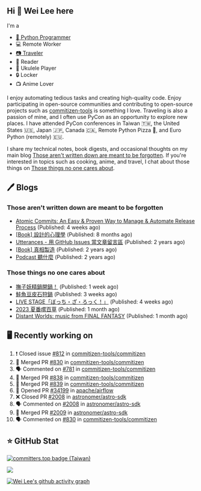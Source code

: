 ## Hi 👋 Wei Lee here

I'm a

* [🐍 Python Programmer](https://pycon-note.wei-lee.me/)
* 💻 Remote Worker
* [📷 Traveler](https://travlog.wei-lee.me/)
* 📖 Reader
* 🎵 Ukulele Player
* 🔒 Locker
* 📺 Anime Lover

I enjoy automating tedious tasks and creating high-quality code. Enjoy participating in open-source communities and contributing to open-source projects such as [commitizen-tools](https://github.com/commitizen-tools) is something I love. Traveling is also a passion of mine, and I often use PyCon as an opportunity to explore new places. I have attended PyCon conferences in Taiwan 🇹🇼, the United States 🇺🇸, Japan 🇯🇵, Canada 🇨🇦, Remote Python Pizza 🍕, and Euro Python (remotely) 🇪🇺.

I share my technical notes, book digests, and occasional thoughts on my main blog [Those aren't written down are meant to be forgotten](https://blog.wei-lee.me/). If you're interested in topics such as cooking, anime, and travel, I chat about those things on [Those things no one cares about](https://travlog.wei-lee.me/).

## 🖊️ Blogs

### Those aren't written down are meant to be forgotten

* [Atomic Commits: An Easy &amp; Proven Way to Manage &amp; Automate Release Process](https://blog.wei-lee.me/posts/tech/2023/08/atomic-commits-coscup-2023) (Published: 4 weeks ago)
* [[Book] 設計的心理學](https://blog.wei-lee.me/posts/book/2023/01/the-design-of-everyday-things) (Published: 8 months ago)
* [Utterances - 用 GitHub Issues 當文章留言區](https://blog.wei-lee.me/posts/tech/2022/02/use-github-issues-as-comment-system) (Published: 2 years ago)
* [[Book] 真相製造](https://blog.wei-lee.me/posts/book/2022/02/reality-is-business) (Published: 2 years ago)
* [Podcast 聽什麼](https://blog.wei-lee.me/posts/gossiping/2021/12/podcast-i-listen-to) (Published: 2 years ago)

### Those things no one cares about

* [撫子妖精鍋開鍋！](https://travlog.wei-lee.me/posts/cook/2023/08/season-nadeshiko-pot) (Published: 1 week ago)
* [鮭魚豆皮石狩鍋](https://travlog.wei-lee.me/posts/cook/2023/08/yuru-camp-salmon-pot) (Published: 3 weeks ago)
* [LIVE STAGE「ぼっち・ざ・ろっく！」](https://travlog.wei-lee.me/posts/review/2023/08/btr-stage) (Published: 4 weeks ago)
* [2023 夏番嚐百草](https://travlog.wei-lee.me/posts/review/2023/07/what-i-will-watch-in-2023-summer) (Published: 1 month ago)
* [Distant Worlds: music from FINAL FANTASY](https://travlog.wei-lee.me/posts/review/2023/07/distant-worlds-music-from-FINAL-FANTASY) (Published: 1 month ago)

## 🖥️ Recently working on

1. ❗️ Closed issue [#812](https://github.com/commitizen-tools/commitizen/issues/812) in [commitizen-tools/commitizen](https://github.com/commitizen-tools/commitizen)
2. 🎉 Merged PR [#830](https://github.com/commitizen-tools/commitizen/pull/830) in [commitizen-tools/commitizen](https://github.com/commitizen-tools/commitizen)
3. 🗣 Commented on [#781](https://github.com/commitizen-tools/commitizen/issues/781) in [commitizen-tools/commitizen](https://github.com/commitizen-tools/commitizen)
4. 🎉 Merged PR [#838](https://github.com/commitizen-tools/commitizen/pull/838) in [commitizen-tools/commitizen](https://github.com/commitizen-tools/commitizen)
5. 🎉 Merged PR [#839](https://github.com/commitizen-tools/commitizen/pull/839) in [commitizen-tools/commitizen](https://github.com/commitizen-tools/commitizen)
6. 💪 Opened PR [#34199](https://github.com/apache/airflow/pull/34199) in [apache/airflow](https://github.com/apache/airflow)
7. ❌ Closed PR [#2008](https://github.com/astronomer/astro-sdk/pull/2008) in [astronomer/astro-sdk](https://github.com/astronomer/astro-sdk)
8. 🗣 Commented on [#2008](https://github.com/astronomer/astro-sdk/issues/2008) in [astronomer/astro-sdk](https://github.com/astronomer/astro-sdk)
9. 🎉 Merged PR [#2009](https://github.com/astronomer/astro-sdk/pull/2009) in [astronomer/astro-sdk](https://github.com/astronomer/astro-sdk)
10. 🗣 Commented on [#830](https://github.com/commitizen-tools/commitizen/issues/830) in [commitizen-tools/commitizen](https://github.com/commitizen-tools/commitizen)


## ⭐ GitHub Stat

[![committers.top badge (Taiwan)](https://user-badge.committers.top/taiwan_public/Lee-W.svg)](https://user-badge.committers.top/taiwan_public/Lee-W)

[![](https://github-readme-stats.vercel.app/api?username=Lee-W&show_icons=true&hide_title=true&cache_seconds=86400)](https://github.com/anuraghazra/github-readme-stats)

[![Wei Lee's github activity graph](https://github-readme-activity-graph.vercel.app/graph?username=Lee-W&theme=dracula)](https://github.com/ashutosh00710/github-readme-activity-graph)
